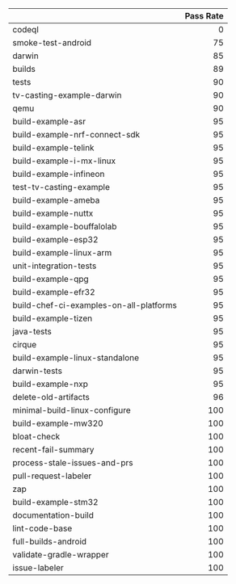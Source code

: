 |                                         |   Pass Rate |
|:----------------------------------------|------------:|
| codeql                                  |           0 |
| smoke-test-android                      |          75 |
| darwin                                  |          85 |
| builds                                  |          89 |
| tests                                   |          90 |
| tv-casting-example-darwin               |          90 |
| qemu                                    |          90 |
| build-example-asr                       |          95 |
| build-example-nrf-connect-sdk           |          95 |
| build-example-telink                    |          95 |
| build-example-i-mx-linux                |          95 |
| build-example-infineon                  |          95 |
| test-tv-casting-example                 |          95 |
| build-example-ameba                     |          95 |
| build-example-nuttx                     |          95 |
| build-example-bouffalolab               |          95 |
| build-example-esp32                     |          95 |
| build-example-linux-arm                 |          95 |
| unit-integration-tests                  |          95 |
| build-example-qpg                       |          95 |
| build-example-efr32                     |          95 |
| build-chef-ci-examples-on-all-platforms |          95 |
| build-example-tizen                     |          95 |
| java-tests                              |          95 |
| cirque                                  |          95 |
| build-example-linux-standalone          |          95 |
| darwin-tests                            |          95 |
| build-example-nxp                       |          95 |
| delete-old-artifacts                    |          96 |
| minimal-build-linux-configure           |         100 |
| build-example-mw320                     |         100 |
| bloat-check                             |         100 |
| recent-fail-summary                     |         100 |
| process-stale-issues-and-prs            |         100 |
| pull-request-labeler                    |         100 |
| zap                                     |         100 |
| build-example-stm32                     |         100 |
| documentation-build                     |         100 |
| lint-code-base                          |         100 |
| full-builds-android                     |         100 |
| validate-gradle-wrapper                 |         100 |
| issue-labeler                           |         100 |